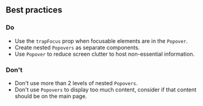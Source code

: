## Best practices

### Do

- Use the `trapFocus` prop when focusable elements are in the `Popover`.
- Create nested `Popovers` as separate components.
- Use `Popover` to reduce screen clutter to host non-essential information.

### Don't

- Don't use more than 2 levels of nested `Popovers`.
- Don't use `Popovers` to display too much content, consider if that content should be on the main page.

